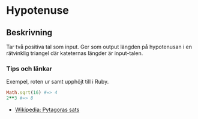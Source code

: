 # Hypotenuse

## Beskrivning
Tar två positiva tal som input. Ger som output längden på hypotenusan i en rätvinklig triangel där kateternas längder är input-talen.
### Tips och länkar

Exempel, roten ur samt upphöjt till i Ruby.
````ruby
Math.sqrt(16) #=> 4
2**3 #=> 8
````

* [Wikipedia: Pytagoras sats](https://sv.wikipedia.org/wiki/Pythagoras_sats)